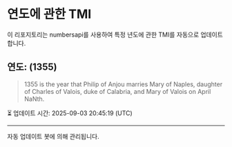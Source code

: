 
# 연도에 관한 TMI

이 리포지토리는 numbersapi를 사용하여 특정 년도에 관한 TMI를 자동으로 업데이트합니다.

## 연도: (1355)
> 1355 is the year that Philip of Anjou marries Mary of Naples, daughter of Charles of Valois, duke of Calabria, and Mary of Valois on April NaNth.

⏳ 업데이트 시간: 2025-09-03 20:45:19 (UTC)

---
자동 업데이트 봇에 의해 관리됩니다.
